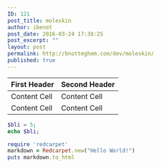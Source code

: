 ```yaml
---
ID: 121
post_title: moleskin
author: ibenot
post_date: 2016-03-24 17:38:25
post_excerpt: ""
layout: post
permalink: http://bnotteghem.com/dev/moleskin/
published: true
---
```

| First Header  | Second Header |
| ------------- | ------------- |
| Content Cell  | Content Cell  |
| Content Cell  | Content Cell  |

```php
$bli = 5;
echo $bli;
```

```ruby
require 'redcarpet'
markdown = Redcarpet.new("Hello World!")
puts markdown.to_html
```